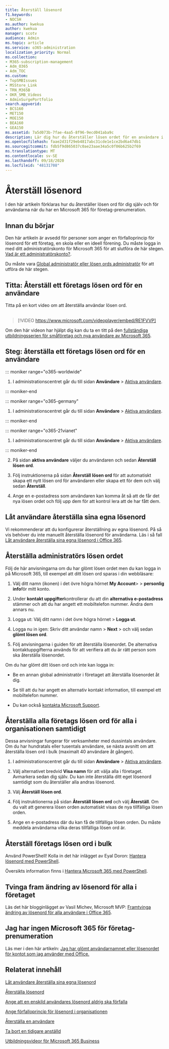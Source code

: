 ```yaml
---
title: Återställ lösenord
f1.keywords:
- NOCSH
ms.author: kwekua
author: kwekua
manager: scotv
audience: Admin
ms.topic: article
ms.service: o365-administration
localization_priority: Normal
ms.collection:
- M365-subscription-management
- Adm_O365
- Adm_TOC
ms.custom:
- TopSMBIssues
- MSStore_Link
- TRN_M365B
- OKR_SMB_Videos
- AdminSurgePortfolio
search.appverid:
- BCS160
- MET150
- MOE150
- BEA160
- GEA150
ms.assetid: 7a5d073b-7fae-4aa5-8f96-9ecd041aba9c
description: Lär dig hur du återställer lösen ordet för en användare i Microsoft 365 för företag-prenumeration.
ms.openlocfilehash: faae2d31f29eb4817abc31cde1e1ce2bd6a47db1
ms.sourcegitcommit: fdb5f9d865037c0ae23aae34a5c0f06b625b2f69
ms.translationtype: MT
ms.contentlocale: sv-SE
ms.lasthandoff: 09/18/2020
ms.locfileid: "48131708"
---
```

# <a name="reset-passwords"></a>Återställ lösenord

I den här artikeln förklaras hur du återställer lösen ord för dig själv och för användarna när du har en Microsoft 365 för företag-prenumeration.

## <a name="before-you-begin"></a>Innan du börjar

Den här artikeln är avsedd för personer som anger en förfalloprincip för lösenord för ett företag, en skola eller en ideell förening. Du måste logga in med ditt administratörskonto för Microsoft 365 för att slutföra de här stegen. [Vad är ett administratörskonto?](../admin-overview/admin-overview.md).

Du måste vara [Global administratör eller lösen ords administratör](about-admin-roles.md) för att utföra de här stegen.

## <a name="watch-reset-a-business-password-for-a-user"></a>Titta: Återställ ett företags lösen ord för en användare

Titta på en kort video om att återställa användar lösen ord.<br><br>

> [!VIDEO https://www.microsoft.com/videoplayer/embed/RE1FVVP]

Om den här videon har hjälpt dig kan du ta en titt på den [fullständiga utbildningsserien för småföretag och nya användare av Microsoft 365](https://support.microsoft.com/office/6ab4bbcd-79cf-4000-a0bd-d42ce4d12816).
  
## <a name="steps-reset-a-business-password-for-a-user"></a>Steg: återställa ett företags lösen ord för en användare

::: moniker range="o365-worldwide"

1. I administrationscentret går du till sidan **Användare** \> <a href="https://go.microsoft.com/fwlink/p/?linkid=834822" target="_blank">Aktiva användare</a>.

::: moniker-end

::: moniker range="o365-germany"

1. I administrationscentret går du till sidan **Användare** \> <a href="https://go.microsoft.com/fwlink/p/?linkid=847686" target="_blank">Aktiva användare</a>.

::: moniker-end

::: moniker range="o365-21vianet"

1. I administrationscentret går du till sidan **Användare** \> <a href="https://go.microsoft.com/fwlink/p/?linkid=850628" target="_blank">Aktiva användare</a>.

::: moniker-end

2. På sidan **aktiva användare** väljer du användaren och sedan **Återställ lösen ord**.

3. Följ instruktionerna på sidan **Återställ lösen ord** för att automatiskt skapa ett nytt lösen ord för användaren eller skapa ett för dem och välj sedan **Återställ**.  

4. Ange en e-postadress som användaren kan komma åt så att de får det nya lösen ordet och följ upp dem för att kontrol lera att de har fått dem.

## <a name="let-users-reset-their-own-passwords"></a>Låt användare återställa sina egna lösenord

Vi rekommenderar att du konfigurerar återställning av egna lösenord. På så vis behöver du inte manuellt återställa lösenord för användarna. Läs i så fall [Låt användare återställa sina egna lösenord i Office 365](let-users-reset-passwords.md).

## <a name="reset-my-admin-password"></a>Återställa administratörs lösen ordet

Följ de här anvisningarna om du har glömt lösen ordet men du kan logga in på Microsoft 365, till exempel att ditt lösen ord sparas i din webbläsare:

1. Välj ditt namn (ikonen) i det övre högra hörnet **My Account**>  >  **personlig info**för mitt konto.

2. Under **kontakt uppgifter**kontrollerar du att din **alternativa e-postadress** stämmer och att du har angett ett mobiltelefon nummer. Ändra dem annars nu.

3. Logga ut: Välj ditt namn i det övre högra hörnet \> **Logga ut**.

4. Logga nu in igen: Skriv ditt användar namn \> **Next** \> och välj sedan **glömt lösen ord**.

5. Följ anvisningarna i guiden för att återställa lösenordet. De alternativa kontaktuppgifterna används för att verifiera att du är rätt person som ska återställa lösenordet.

Om du har glömt ditt lösen ord och inte kan logga in:

- Be en annan global administratör i företaget att återställa lösenordet åt dig.

- Se till att du har angett en alternativ kontakt information, till exempel ett mobiltelefon nummer.

- Du kan också [kontakta Microsoft Support](https://docs.microsoft.com/microsoft-365/admin/contact-support-for-business-products).

## <a name="reset-all-business-passwords-for-everyone-in-your-organization-at-the-same-time"></a>Återställa alla företags lösen ord för alla i organisationen samtidigt
<a name="bkmk_forgot"> </a>

Dessa anvisningar fungerar för verksamheter med dussintals användare. Om du har hundratals eller tusentals användare, se nästa avsnitt om att återställa lösen ord i bulk (maximalt 40 användare åt gången).
  
1. I administrationscentret går du till sidan **Användare** \> <a href="https://go.microsoft.com/fwlink/p/?linkid=834822" target="_blank">Aktiva användare</a>.

2. Välj alternativet bredvid **Visa namn** för att välja alla i företaget. Avmarkera sedan dig själv. Du kan inte återställa ditt eget lösenord samtidigt som du återställer alla andras lösenord.

3. Välj **Återställ lösen ord**. 

4. Följ instruktionerna på sidan **Återställ lösen ord** och välj **Återställ**.  Om du valt att generera lösen orden automatiskt visas de nya tillfälliga lösen orden.

5. Ange en e-postadress där du kan få de tillfälliga lösen orden. Du måste meddela användarna vilka deras tillfälliga lösen ord är.
  
## <a name="reset-business-passwords-in-bulk"></a>Återställ företags lösen ord i bulk
<a name="bkmk_forgot"> </a>

Använd PowerShell! Kolla in det här inlägget av Eyal Doron: [Hantera lösenord med PowerShell](https://go.microsoft.com/fwlink/?linkid=853696).
  
<!-- Here's a related article: [Set the passwords for multiple user accounts](https://docs.microsoft.com/office365/enterprise/powershell/manage-office-365-with-office-365-powershell). -->
  
Översikts information finns i [Hantera Microsoft 365 med PowerShell](https://docs.microsoft.com/microsoft-365/enterprise/manage-microsoft-365-with-microsoft-365-powershell).
  
## <a name="force-a-password-change-for-all-users-in-your-business"></a>Tvinga fram ändring av lösenord för alla i företaget

Läs det här blogginlägget av Vasil Michev, Microsoft MVP: [Framtvinga ändring av lösenord för alla användare i Office 365](https://go.microsoft.com/fwlink/?linkid=853693).
  
## <a name="i-dont-have-a-microsoft-365-for-business-subscription"></a>Jag har ingen Microsoft 365 för företag-prenumeration

Läs mer i den här artikeln: [Jag har glömt användarnamnet eller lösenordet för kontot som jag använder med Office.](https://support.microsoft.com/office/eba0b4a2-c0ae-472c-99f6-bc63ee2425a8?wt.mc_id=SCL_reset-passwords_AdmHlp)
  
## <a name="related-content"></a>Relaterat innehåll
  
[Låt användare återställa sina egna lösenord](../add-users/let-users-reset-passwords.md)

[Återställa lösenord](../add-users/reset-passwords.md)

[Ange att en enskild användares lösenord aldrig ska förfalla](set-password-to-never-expire.md)

[Ange förfalloprincip för lösenord i organisationen](../manage/set-password-expiration-policy.md)

[Återställa en användare](restore-user.md)

[Ta bort en tidigare anställd](remove-former-employee.md)

[Utbildningsvideor för Microsoft 365 Business](https://support.microsoft.com/office/6ab4bbcd-79cf-4000-a0bd-d42ce4d12816)

